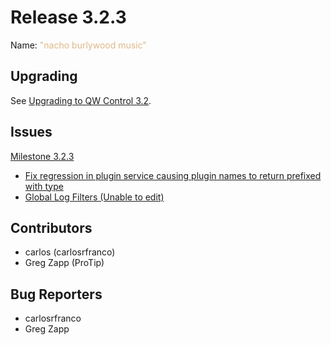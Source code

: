 # Release 3.2.3

Name: <span style="color: burlywood"><span class="glyphicon glyphicon-music"></span> "nacho burlywood music"</span>

## Upgrading
See [Upgrading to QW Control 3.2](/upgrading/upgrading-to-qwcontrol-3.2.html).

## Issues

[Milestone 3.2.3](https://github.com/qwcontrol/qwcontrol/milestone/135)

* [Fix regression in plugin service causing plugin names to return prefixed with type](https://github.com/qwcontrol/qwcontrol/pull/5807)
* [Global Log Filters (Unable to edit)](https://github.com/qwcontrol/qwcontrol/issues/5784)

## Contributors

* carlos (carlosrfranco)
* Greg Zapp (ProTip)

## Bug Reporters

* carlosrfranco
* Greg Zapp